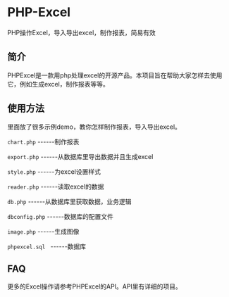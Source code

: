 # PHP-Excel
PHP操作Excel，导入导出excel，制作报表，简易有效
## 简介
PHPExcel是一款用php处理excel的开源产品。本项目旨在帮助大家怎样去使用它，例如生成excel，制作报表等等。

## 使用方法
里面放了很多示例demo，教你怎样制作报表，导入导出excel。

`chart.php`    ------制作报表

`export.php`   ------从数据库里导出数据并且生成excel

`style.php`    ------为excel设置样式

`reader.php`   ------读取excel的数据

`db.php`       ------从数据库里获取数据，业务逻辑

`dbconfig.php` ------数据库的配置文件

`image.php`    ------生成图像

`phpexcel.sql`    ------数据库

## FAQ
更多的Excel操作请参考PHPExcel的API。API里有详细的项目。


